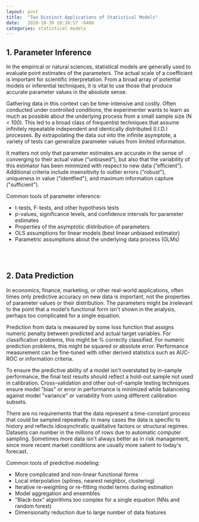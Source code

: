 ```yaml
---
layout: post
title:  "Two Distinct Applications of Statistical Models"
date:   2020-10-30 10:30:57 -0400
categories: statistical models
---
```



## 1. Parameter Inference

 In the empirical or natural sciences, statistical models are generally used to evaluate point estimates of the parameters. The actual scale of a coefficient is important for scientific interpretation. From a broad array of potential models or inferential techniques, it is vital to use those that produce accurate parameter values in the absolute sense.
	
 Gathering data in this context can be time-intensive and costly. Often conducted under controlled conditions, the experimenter wants to learn as much as possible about the underlying process from a small sample size (N < 100). This led to a broad class of frequentist techniques that assume infinitely repeatable independent and identically distributed (I.I.D.) processes. By extrapolating the data out into the infinite asymptote, a variety of tests can generalize parameter values from limited information.

 It matters not only that parameter estimates are accurate in the sense of converging to their actual value (“unbiased”), but also that the variability of this estimator has been minimized with respect to new data (“efficient”). Additional criteria include insensitivity to outlier errors ("robust"), uniqueness in value ("identfied"), and maximum information capture ("sufficient").
	
 Common tools of parameter inference:
	
 * t-tests, F-tests, and other hypothesis tests
 * p-values, significance levels, and confidence intervals for parameter estimates
 * Properties of the asymptotic distribution of parameters
 * OLS assumptions for linear models (best linear unbiased estimator) 
 * Parametric assumptions about the underlying data process (GLMs)

<br/><br/>

## 2. Data Prediction

 In economics, finance, marketing, or other real-world applications, often times only predictive accuracy on new data is important, not the properties of parameter values or their distribution. The parameters might be irrelevant to the point that a model’s functional form isn't shown in the analysis, perhaps too complicated for a single equation.
	
 Prediction from data is measured by some loss function that assigns numeric penalty between predicted and actual target variables. For classification problems, this might be % correctly classified. For numeric prediction problems, this might be squared or absolute error. Performance measurement can be fine-tuned with other derived statistics such as AUC-ROC or information criteria.
	
 To ensure the predictive ability of a model isn't overstated by in-sample performance, the final test results should reflect a hold-out sample not used in calibration. Cross-validation and other out-of-sample testing techniques ensure model "bias" or error in performance is minimized while balanceing against model "variance" or variability from using different calibration subsets.
	
 There are no requirements that the data represent a time-constant process that could be sampled repeatedly. In many cases the data is specific to history and reflects idiosynchratic qualitative factors or structural regimes. Datasets can number in the millions of rows due to automatic computer sampling. Sometimes more data isn't always better as in risk management, since more recent market conditions are usually more salient to today's forecast.
	
 Common tools of predictive modeling:
 
 * More complicated and non-linear functional forms
 * Local interpolation (splines, nearest neighbor, clustering)
 * Iterative re-weighting or re-fitting model terms during estimation
 * Model aggregation and ensembles
 * "Black-box" algorithms too complex for a single equation (NNs and random forest)
 * Dimensionalty reduction due to large number of data features
 
	
